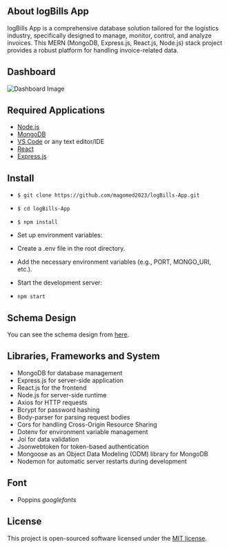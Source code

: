 ## About logBills App

logBills App is a comprehensive database solution tailored for the logistics industry, specifically designed to manage, monitor, control, and analyze invoices. This MERN (MongoDB, Express.js, React.js, Node.js) stack project provides a robust platform for handling invoice-related data.

## Dashboard

![Dashboard Image](https://i.postimg.cc/xC3NJkGz/Bildschirmfoto-2023-12-06-um-20-48-59.png)


## Required Applications

- [Node.js](https://nodejs.org/)
- [MongoDB](https://www.mongodb.com/de-de)
- [VS Code](https://code.visualstudio.com/) or any text editor/IDE
- [React](https://react.dev/)
- [Express.js](https://www.npmjs.com/package/axios)

## Install

- `$ git clone https://github.com/magomed2023/logBills-App.git`
- `$ cd logBills-App`
- `$ npm install`
- Set up environment variables:

- Create a .env file in the root directory.
- Add the necessary environment variables (e.g., PORT, MONGO_URI, etc.).

- Start the development server:
- `npm start`

## Schema Design

You can see the schema design from [here](https://dbdiagram.io/d/6142dfc5825b5b014604a4f8).

## Libraries, Frameworks and System

- MongoDB for database management
- Express.js for server-side application
- React.js for the frontend
- Node.js for server-side runtime
- Axios for HTTP requests
- Bcrypt for password hashing
- Body-parser for parsing request bodies
- Cors for handling Cross-Origin Resource Sharing
- Dotenv for environment variable management
- Joi for data validation
- Jsonwebtoken for token-based authentication
- Mongoose as an Object Data Modeling (ODM) library for MongoDB
- Nodemon for automatic server restarts during development

## Font

- Poppins _googlefonts_

## License

This project is open-sourced software licensed under the [MIT license](https://opensource.org/licenses/MIT).

